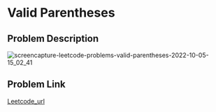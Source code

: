 # Valid Parentheses

## Problem Description
![screencapture-leetcode-problems-valid-parentheses-2022-10-05-15_02_41](https://user-images.githubusercontent.com/70676475/193992232-5f39a571-444f-4698-a348-d601605ce1d6.png)

## Problem Link
[Leetcode_url](https://leetcode.com/problems/valid-parentheses/)
